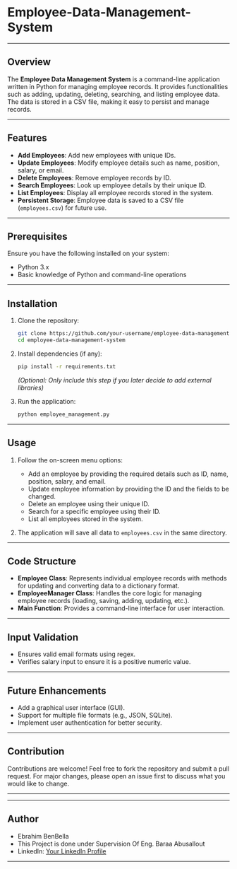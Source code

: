 # Employee-Data-Management-System


---



## Overview
The **Employee Data Management System** is a command-line application written in Python for managing employee records. It provides functionalities such as adding, updating, deleting, searching, and listing employee data. The data is stored in a CSV file, making it easy to persist and manage records.

---

## Features
- **Add Employees**: Add new employees with unique IDs.
- **Update Employees**: Modify employee details such as name, position, salary, or email.
- **Delete Employees**: Remove employee records by ID.
- **Search Employees**: Look up employee details by their unique ID.
- **List Employees**: Display all employee records stored in the system.
- **Persistent Storage**: Employee data is saved to a CSV file (`employees.csv`) for future use.

---

## Prerequisites
Ensure you have the following installed on your system:
- Python 3.x
- Basic knowledge of Python and command-line operations

---

## Installation
1. Clone the repository:
   ```bash
   git clone https://github.com/your-username/employee-data-management-system.git
   cd employee-data-management-system
   ```

2. Install dependencies (if any):
   ```bash
   pip install -r requirements.txt
   ```
   *(Optional: Only include this step if you later decide to add external libraries)*

3. Run the application:
   ```bash
   python employee_management.py
   ```

---

## Usage
1. Follow the on-screen menu options:
   - Add an employee by providing the required details such as ID, name, position, salary, and email.
   - Update employee information by providing the ID and the fields to be changed.
   - Delete an employee using their unique ID.
   - Search for a specific employee using their ID.
   - List all employees stored in the system.

2. The application will save all data to `employees.csv` in the same directory.

---

## Code Structure
- **Employee Class**: Represents individual employee records with methods for updating and converting data to a dictionary format.
- **EmployeeManager Class**: Handles the core logic for managing employee records (loading, saving, adding, updating, etc.).
- **Main Function**: Provides a command-line interface for user interaction.

---

## Input Validation
- Ensures valid email formats using regex.
- Verifies salary input to ensure it is a positive numeric value.

---

## Future Enhancements
- Add a graphical user interface (GUI).
- Support for multiple file formats (e.g., JSON, SQLite).
- Implement user authentication for better security.

---

## Contribution
Contributions are welcome! Feel free to fork the repository and submit a pull request. For major changes, please open an issue first to discuss what you would like to change.

---


---

## Author
- Ebrahim BenBella
- This Project is done under Supervision Of Eng. Baraa Abusallout
- LinkedIn: [Your LinkedIn Profile](www.linkedin.com/in/ebrahim-benbella-37b113261)  


---

